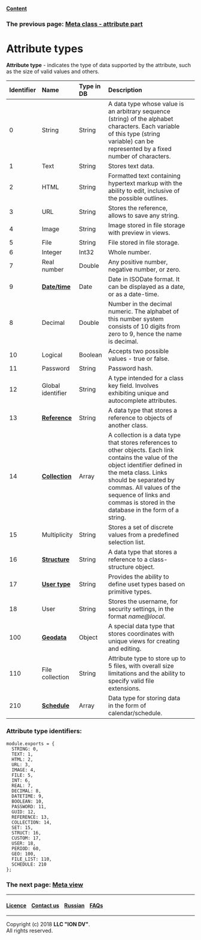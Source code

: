 #### [Content](/docs/en/index.md)

### The previous page: [Meta class - attribute part](/docs/en/2_system_description/metadata_structure/meta_class/meta_class_attribute.md)

# Attribute types

**Attribute type** - indicates the type of data supported by the attribute, such as the size of valid values and others.



| Identifier | Name    | Type in DB | Description                                                                                                                                                                                                                                                                                                     |                                       |
|:----|:-------------------------|:---------|:--------------------------------------------------------------------------------------------------------------------------------------------------------------------------------------------------------------------------------------------------------------------------------------------------------------|:---------------------------------------------------------------------------|
| 0   | String                   | String   | A data type whose value is an arbitrary sequence (string) of the alphabet characters. Each variable of this type (string variable) can be represented by a fixed number of characters.                                                                                         
| 1   | Text                    | String   | Stores text data.                                                                                                                                                                                                                                                                                      
| 2   | HTML                     | String   | Formatted text containing hypertext markup with the ability to edit, inclusive of the possible outlines.                                                                                                                                                                                                                            
| 3   | URL                      | String   | Stores the reference, allows to save any string.                                                                                                                                                                                                                                                             |
| 4   | Image              | String   | Image stored in file storage with preview in views.                                                                                                                                                              
| 5   | File                     | String   | File stored in file storage.                                                                                                                                                                                                                                     
| 6   | Integer                    | Int32    | Whole number.                                                                                                                                                                                                                                                                                                  
| 7   | Real number           | Double   | Any positive number, negative number, or zero.       
| 9   | [**Date/time**](/docs/en/2_system_description/metadata_structure/meta_class/type_datetime9.md)       | Date     | Date in ISODate format. It can be displayed as a date, or as a date-time.                                                                                                                                                                                                                                                              |
| 8   |  Decimal               | Double   | Number in the decimal numeric. The alphabet of this number system consists of 10 digits from zero to 9, hence the name is decimal.
| 10  | Logical               | Boolean  | Accepts two possible values - true or false.                                                                                                                                                                                                                                  
| 11  | Password                   | String   | Password hash.                                                                                                                                                                                                                                                                                                         |
| 12  | Global identifier  | String   | A type intended for a class key field. Involves exhibiting unique and autocomplete attributes.
| 13  | [**Reference**](/docs/en/2_system_description/metadata_structure/meta_class/type_reference13.md)                   | String   | A data type that stores a reference to objects of another class.                                                                                                                                                                                                             
| 14  | [**Collection**](/docs/en/2_system_description/metadata_structure/meta_class/type_collection14.md)                | Array    | A collection is a data type that stores references to other objects. Each link contains the value of the object identifier defined in the meta class. Links should be separated by commas. All values of the sequence of links and commas is stored in the database in the form of a string.                                                                          |
| 15  | Multiplicity               | String   | Stores a set of discrete values from a predefined selection list.                                                                                                                                                                                                                   |
| 16  | [**Structure**](/docs/en/2_system_description/metadata_structure/meta_class/type_isstruct16.md)                | String   | A data type that stores a reference to a class-structure object.                                                                                                                                                                                                                |                                                                            
| 17  | [**User type**](/docs/en/2_system_description/metadata_structure/meta_class/type_user17.md)     | String   | Provides the ability to define uset types based on primitive types.                                                                                                                                                                                            |                                                                           
| 18  | User             | String   | Stores the username, for security settings, in the format _name@local_.                                                                                                                                                                                                                                                                                                                                                                                                                                                                                                                                                                                                   |
| 100 | [**Geodata**](/docs/en/2_system_description/metadata_structure/meta_class/type_geodata100.md)                | Object   | A special data type that stores coordinates with unique views for creating and editing.                                                                                                                                                                                      
| 110 | File collection         | String   | Attribute type to store up to 5 files, with overall size limitations and the ability to specify valid file extensions.                                                                                                                                                                               
| 210 | [**Schedule**](/docs/en/2_system_description/metadata_structure/meta_class/type_schedule210.md)               | Array    | Data type for storing data in the form of calendar/schedule.                                                                                                                                                                                                                                           |                                                                            

### Attribute type identifiers:
```
module.exports = {
  STRING: 0,
  TEXT: 1,
  HTML: 2,
  URL: 3,
  IMAGE: 4,
  FILE: 5,
  INT: 6,
  REAL: 7,
  DECIMAL: 8,
  DATETIME: 9,
  BOOLEAN: 10,
  PASSWORD: 11,
  GUID: 12,
  REFERENCE: 13,
  COLLECTION: 14,
  SET: 15,
  STRUCT: 16,
  CUSTOM: 17,
  USER: 18,
  PERIOD: 60,
  GEO: 100,
  FILE_LIST: 110,
  SCHEDULE: 210
};
```
### The next page: [Meta view](/docs/en/2_system_description/metadata_structure/meta_view/meta_view_main.md)
--------------------------------------------------------------------------  


 #### [Licence](/LICENCE.md) &ensp;  [Contact us](https://iondv.com) &ensp;  [Russian](/docs/ru/2_system_description/metadata_structure/meta_class/property_types.md)   &ensp; [FAQs](/faqs.md)   <div><img src="https://mc.iondv.com/watch/local/docs/framework" style="position:absolute; left:-9999px;" height=1 width=1 alt="iondv metrics"></div>       



--------------------------------------------------------------------------  

Copyright (c) 2018 **LLC "ION DV"**.   
All rights reserved. 
